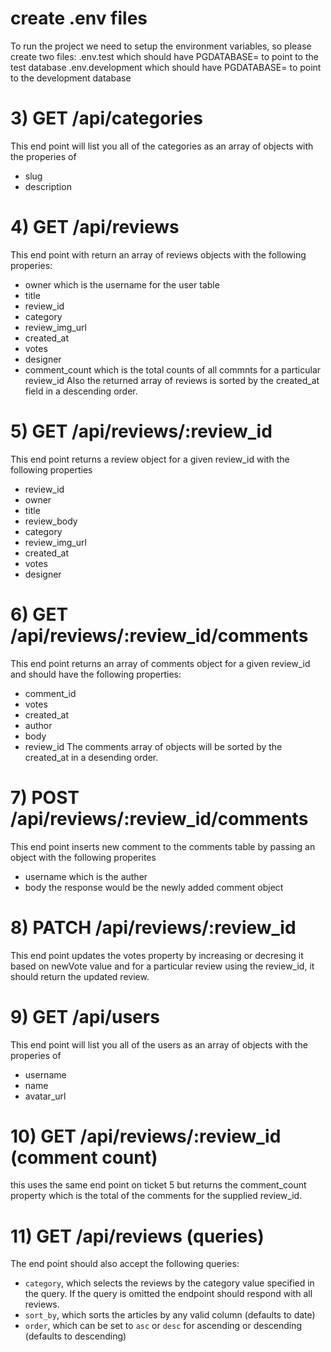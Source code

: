 # create .env files

To run the project we need to setup the environment variables, so please create two files:
.env.test which should have PGDATABASE= to point to the test database
.env.development which should have PGDATABASE= to point to the development database

# 3) GET /api/categories

This end point will list you all of the categories as an array of objects with the properies of

- slug
- description

# 4) GET /api/reviews

This end point with return an array of reviews objects with the following properies:

- owner which is the username for the user table
- title
- review_id
- category
- review_img_url
- created_at
- votes
- designer
- comment_count which is the total counts of all commnts for a particular review_id
  Also the returned array of reviews is sorted by the created_at field in a descending order.

# 5) GET /api/reviews/:review_id

This end point returns a review object for a given review_id with the following properties

- review_id
- owner
- title
- review_body
- category
- review_img_url
- created_at
- votes
- designer

# 6) GET /api/reviews/:review_id/comments

This end point returns an array of comments object for a given review_id and should have the following properties:

- comment_id
- votes
- created_at
- author
- body
- review_id
  The comments array of objects will be sorted by the created_at in a desending order.

# 7) POST /api/reviews/:review_id/comments

This end point inserts new comment to the comments table by passing an object with the following properites

- username which is the auther
- body
  the response would be the newly added comment object

# 8) PATCH /api/reviews/:review_id

This end point updates the votes property by increasing or decresing it based on newVote value and for a particular
review using the review_id, it should return the updated review.

# 9) GET /api/users

This end point will list you all of the users as an array of objects with the properies of

- username
- name
- avatar_url

# 10) GET /api/reviews/:review_id (comment count)

this uses the same end point on ticket 5 but returns the comment_count property which is the total of the comments for the supplied review_id.

# 11) GET /api/reviews (queries)

The end point should also accept the following queries:

- `category`, which selects the reviews by the category value specified in the query. If the query is omitted the endpoint should respond with all reviews.
- `sort_by`, which sorts the articles by any valid column (defaults to date)
- `order`, which can be set to `asc` or `desc` for ascending or descending (defaults to descending)

